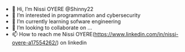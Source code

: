 - 👋 Hi, I’m Nissi OYERE @Shinny22
- 👀 I’m interested in programmation and cybersecurity
- 🌱 I’m currently learning sofware engineering
- 💞️ I’m looking to collaborate on ...
- 📫 How to reach me Nissi OYERE(https://www.linkedin.com/in/nissi-oyere-a17554262/) on linkedin

